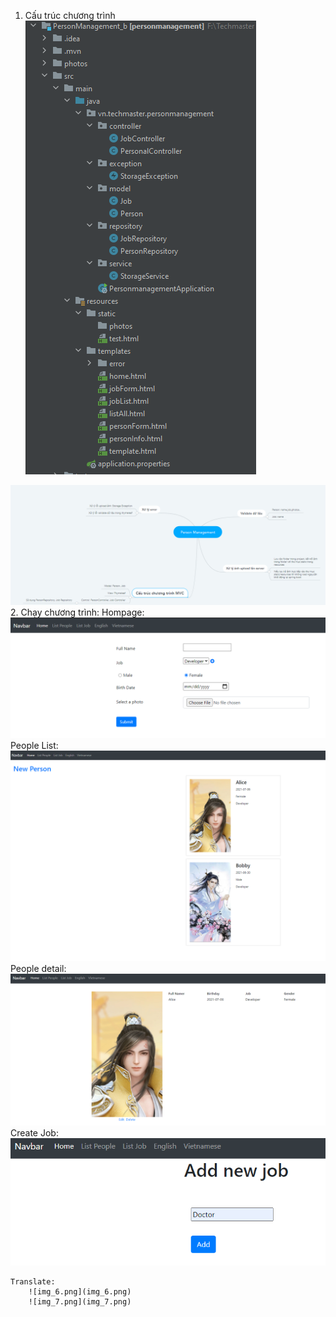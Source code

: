1. Cấu trúc chương trình
 ![img.png](img.png)
   
![img_4.png](img_4.png)
2. Chạy chương trình:
    Hompage:
        ![img_1.png](img_1.png)
    People List:
        ![img_2.png](img_2.png)
    People detail:
        ![img_3.png](img_3.png)
    Create Job:
        ![img_5.png](img_5.png)
   
    Translate:
        ![img_6.png](img_6.png)
        ![img_7.png](img_7.png)
        
        
        
   
